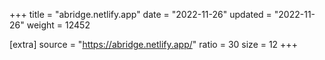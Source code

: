 +++
title = "abridge.netlify.app"
date = "2022-11-26"
updated = "2022-11-26"
weight = 12452

[extra]
source = "https://abridge.netlify.app/"
ratio = 30
size = 12
+++
